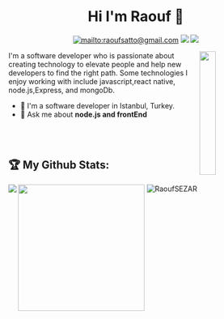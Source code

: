 
<h1 align="center">Hi I'm Raouf 👋</h1>
<p align="center">
   <p align="center">
    <a href="mailto:raoufsatto@gmail.com" target="_blank"><img src="https://img.shields.io/badge/gmail-B23121?style=flat&logo=gmail&logoColor=white" alt="mailto:raoufsatto@gmail.com"/></a>
    <a href="https://www.linkedin.com/in/raouf-satto-8a38a11aa/" target="_blank"><img src="https://img.shields.io/badge/linkedin-%230177B5?style=flat&logo=linkedin&logoColor=white"/></a>
    <a href="https://instagram.com/rauf95sat?igshid=1ccema71o2gmf" target="_blank"><img src="https://img.shields.io/badge/instagram-%23E4415F?style=flat&logo=instagram&logoColor=white"/></a>
  </p>
  
  <img src="https://user-images.githubusercontent.com/64332249/101525255-1c745700-399c-11eb-8839-f570a2ea69e8.png" align="right" width="25%"/>

I'm a software developer who is passionate about creating technology to elevate people and help new developers to find the right path. Some technologies I enjoy working with include javascript,react native, node.js,Express, and mongoDb.

- 🔭 I'm a software developer in Istanbul, Turkey.
- 💬 Ask me about **node.js and frontEnd**

</br>
</br>









## :trophy: My Github Stats:
<div>
<a href="https://github-readme-stats.vercel.app/api?username=RaoufSEZAR&theme=radical">
  <img  align="left" src="https://github-readme-stats.vercel.app/api?username=RaoufSEZAR&theme=radical" />
</a>
<a href="https://github-readme-stats.vercel.app/api/top-langs/?username=RaoufSEZAR&theme=radical">
  <img align="left" height="250" src="https://github-readme-stats.vercel.app/api/top-langs/?username=RaoufSEZAR&theme=radical" />
</a>
</div>


<p align="center">
 <img src="https://komarev.com/ghpvc/?username=RaoufSEZAR&color=green&style=plastic" alt="RaoufSEZAR" /> 
</p>

